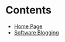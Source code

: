 # Contents
- [Home Page](https://multiosdev.github.io/MainHub/)
- [Software Blogging](https://multiosdev.io/blpgs)
